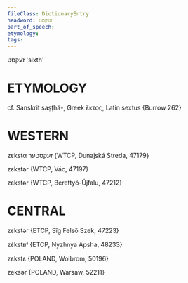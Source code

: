 ```yaml
---
fileClass: DictionaryEntry
headword: זעקסט
part_of_speech: 
etymology: 
tags: 
---
```

זעקסט
'sixth'

ETYMOLOGY
===========
cf. Sanskrit ṣaṣṭhá-, Greek ἕκτος, Latin sextus
{Burrow 262}

WESTERN
========

zɛkstα זעקסטער {WTCP, Dunajská Streda, 47179}

zɛkstər {WTCP, Vác, 47197}

zɛkstər {WTCP, Berettyó-Újfalu, 47212}

CENTRAL
========

zɛkstər {ETCP, Sîg Felső Szek, 47223}

zɛ́kstᵻrʲ {ETCP, Nyzhnya Apsha, 48233}

zɛkstɛ {POLAND, Wolbrom, 50196}

zeksər {POLAND, Warsaw, 52211}